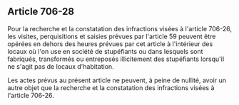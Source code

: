 Article 706-28
----
Pour la recherche et la constatation des infractions visées à l'article 706-26,
les visites, perquisitions et saisies prévues par l'article 59 peuvent être
opérées en dehors des heures prévues par cet article à l'intérieur des locaux où
l'on use en société de stupéfiants ou dans lesquels sont fabriqués, transformés
ou entreposés illicitement des stupéfiants lorsqu'il ne s'agit pas de locaux
d'habitation.

Les actes prévus au présent article ne peuvent, à peine de nullité, avoir un
autre objet que la recherche et la constatation des infractions visées à
l'article 706-26.
